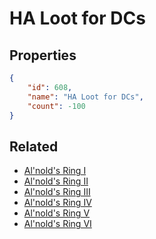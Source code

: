 # HA Loot for DCs

<no description available>

## Properties

```json
{
    "id": 608,
    "name": "HA Loot for DCs",
    "count": -100
}
```

## Related

- [Al'nold's Ring I](../items/18434-al-nold-s-ring-i.md)
- [Al'nold's Ring II](../items/18435-al-nold-s-ring-ii.md)
- [Al'nold's Ring III](../items/18436-al-nold-s-ring-iii.md)
- [Al'nold's Ring IV](../items/18437-al-nold-s-ring-iv.md)
- [Al'nold's Ring V](../items/18438-al-nold-s-ring-v.md)
- [Al'nold's Ring VI](../items/18439-al-nold-s-ring-vi.md)


